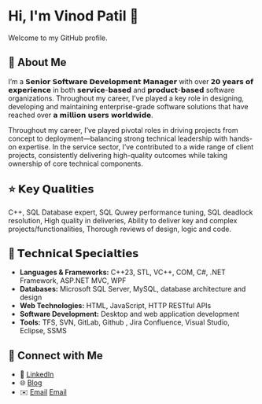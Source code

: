 # Hi, I'm Vinod Patil 👋

Welcome to my GitHub profile.  

## 🔹 About Me
I’m a 𝗦𝗲𝗻𝗶𝗼𝗿 𝗦𝗼𝗳𝘁𝘄𝗮𝗿𝗲 𝗗𝗲𝘃𝗲𝗹𝗼𝗽𝗺𝗲𝗻𝘁 𝗠𝗮𝗻𝗮𝗴𝗲𝗿 with over 𝟮𝟬 𝘆𝗲𝗮𝗿𝘀 𝗼𝗳 𝗲𝘅𝗽𝗲𝗿𝗶𝗲𝗻𝗰𝗲 in both 𝘀𝗲𝗿𝘃𝗶𝗰𝗲-𝗯𝗮𝘀𝗲𝗱 and 𝗽𝗿𝗼𝗱𝘂𝗰𝘁-𝗯𝗮𝘀𝗲𝗱 software organizations. Throughout my career, I’ve played a key role in designing, developing and maintaining enterprise-grade software solutions that have reached over 𝗮 𝗺𝗶𝗹𝗹𝗶𝗼𝗻 𝘂𝘀𝗲𝗿𝘀 𝘄𝗼𝗿𝗹𝗱𝘄𝗶𝗱𝗲.

Throughout my career, I’ve played pivotal roles in driving projects from concept to deployment—balancing strong technical leadership with hands-on expertise. In the service sector, I’ve contributed to a wide range of client projects, consistently delivering high-quality outcomes while taking ownership of core technical components.

## ⭐ 𝗞𝗲𝘆 𝗤𝘂𝗮𝗹𝗶𝘁𝗶𝗲𝘀
C++, SQL Database expert, SQL Quwey performance tuning, SQL deadlock resolution, High quality in deliveries, Ability to deliver key and complex projects/functionalities, Thorough reviews of design, logic and code.

## 🔧 𝗧𝗲𝗰𝗵𝗻𝗶𝗰𝗮𝗹 𝗦𝗽𝗲𝗰𝗶𝗮𝗹𝘁𝗶𝗲𝘀
- **Languages & Frameworks:** C++23, STL, VC++, COM, C#, .NET Framework, ASP.NET MVC, WPF
- **Databases:** Microsoft SQL Server, MySQL, database architecture and design
- **Web Technologies:** HTML, JavaScript, HTTP RESTful APIs
- **Software Development:** Desktop and web application development
- **Tools:** TFS, SVN, GitLab, Github , Jira Confluence, Visual Studio, Eclipse, SSMS

## 🔹 Connect with Me
- 💼 [LinkedIn](https://www.linkedin.com/in/vinodtpatil/)
- 🌐 [Blog](https://mymindvtp.blogspot.com/)
- ✉️ [Email](mailto:joy.vinod@gmail.com) [Email](mailto:mailv.vip@gmail.com)
